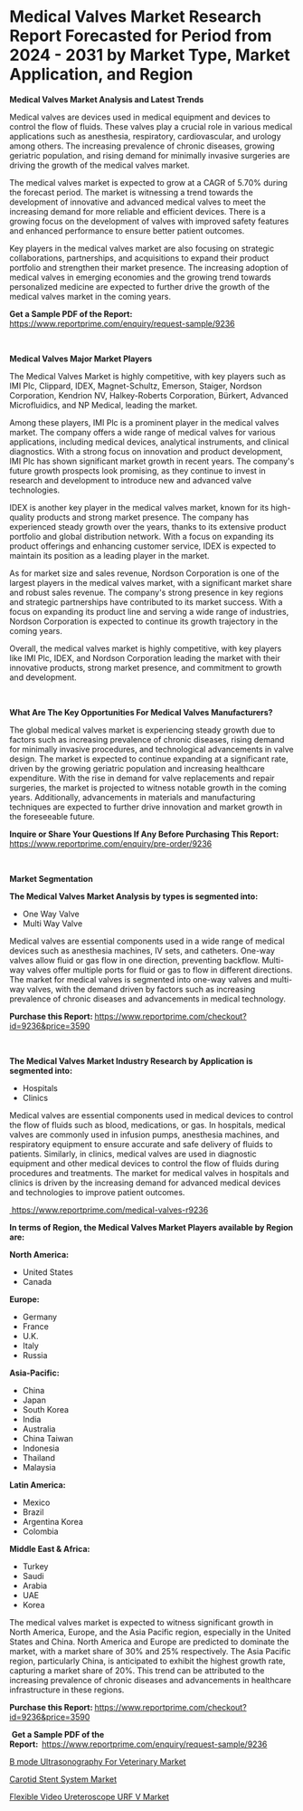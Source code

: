 <p><h1>Medical Valves Market Research Report Forecasted for Period from 2024 -  2031 by Market Type, Market Application, and Region</h1></p><p><strong>Medical Valves Market Analysis and Latest Trends</strong></p>
<p><p>Medical valves are devices used in medical equipment and devices to control the flow of fluids. These valves play a crucial role in various medical applications such as anesthesia, respiratory, cardiovascular, and urology among others. The increasing prevalence of chronic diseases, growing geriatric population, and rising demand for minimally invasive surgeries are driving the growth of the medical valves market.</p><p>The medical valves market is expected to grow at a CAGR of 5.70% during the forecast period. The market is witnessing a trend towards the development of innovative and advanced medical valves to meet the increasing demand for more reliable and efficient devices. There is a growing focus on the development of valves with improved safety features and enhanced performance to ensure better patient outcomes.</p><p>Key players in the medical valves market are also focusing on strategic collaborations, partnerships, and acquisitions to expand their product portfolio and strengthen their market presence. The increasing adoption of medical valves in emerging economies and the growing trend towards personalized medicine are expected to further drive the growth of the medical valves market in the coming years.</p></p>
<p><strong>Get a Sample PDF of the Report:&nbsp;</strong> <a href="https://www.reportprime.com/enquiry/request-sample/9236">https://www.reportprime.com/enquiry/request-sample/9236</a></p>
<p>&nbsp;</p>
<p><strong>Medical Valves Major Market Players</strong></p>
<p><p>The Medical Valves Market is highly competitive, with key players such as IMI Plc, Clippard, IDEX, Magnet-Schultz, Emerson, Staiger, Nordson Corporation, Kendrion NV, Halkey-Roberts Corporation, Bürkert, Advanced Microfluidics, and NP Medical, leading the market.</p><p>Among these players, IMI Plc is a prominent player in the medical valves market. The company offers a wide range of medical valves for various applications, including medical devices, analytical instruments, and clinical diagnostics. With a strong focus on innovation and product development, IMI Plc has shown significant market growth in recent years. The company's future growth prospects look promising, as they continue to invest in research and development to introduce new and advanced valve technologies.</p><p>IDEX is another key player in the medical valves market, known for its high-quality products and strong market presence. The company has experienced steady growth over the years, thanks to its extensive product portfolio and global distribution network. With a focus on expanding its product offerings and enhancing customer service, IDEX is expected to maintain its position as a leading player in the market.</p><p>As for market size and sales revenue, Nordson Corporation is one of the largest players in the medical valves market, with a significant market share and robust sales revenue. The company's strong presence in key regions and strategic partnerships have contributed to its market success. With a focus on expanding its product line and serving a wide range of industries, Nordson Corporation is expected to continue its growth trajectory in the coming years.</p><p>Overall, the medical valves market is highly competitive, with key players like IMI Plc, IDEX, and Nordson Corporation leading the market with their innovative products, strong market presence, and commitment to growth and development.</p></p>
<p>&nbsp;</p>
<p><strong>What Are The Key Opportunities For Medical Valves Manufacturers?</strong></p>
<p><p>The global medical valves market is experiencing steady growth due to factors such as increasing prevalence of chronic diseases, rising demand for minimally invasive procedures, and technological advancements in valve design. The market is expected to continue expanding at a significant rate, driven by the growing geriatric population and increasing healthcare expenditure. With the rise in demand for valve replacements and repair surgeries, the market is projected to witness notable growth in the coming years. Additionally, advancements in materials and manufacturing techniques are expected to further drive innovation and market growth in the foreseeable future.</p></p>
<p><strong>Inquire or Share Your Questions If Any Before Purchasing This Report:</strong> <a href="https://www.reportprime.com/enquiry/pre-order/9236">https://www.reportprime.com/enquiry/pre-order/9236</a></p>
<p>&nbsp;</p>
<p><strong>Market Segmentation</strong></p>
<p><strong>The Medical Valves Market Analysis by types is segmented into:</strong></p>
<p><ul><li>One Way Valve</li><li>Multi Way Valve</li></ul></p>
<p><p>Medical valves are essential components used in a wide range of medical devices such as anesthesia machines, IV sets, and catheters. One-way valves allow fluid or gas flow in one direction, preventing backflow. Multi-way valves offer multiple ports for fluid or gas to flow in different directions. The market for medical valves is segmented into one-way valves and multi-way valves, with the demand driven by factors such as increasing prevalence of chronic diseases and advancements in medical technology.</p></p>
<p><strong>Purchase this Report:&nbsp;</strong><a href="https://www.reportprime.com/checkout?id=9236&price=3590">https://www.reportprime.com/checkout?id=9236&price=3590</a></p>
<p>&nbsp;</p>
<p><strong>The Medical Valves Market Industry Research by Application is segmented into:</strong></p>
<p><ul><li>Hospitals</li><li>Clinics</li></ul></p>
<p><p>Medical valves are essential components used in medical devices to control the flow of fluids such as blood, medications, or gas. In hospitals, medical valves are commonly used in infusion pumps, anesthesia machines, and respiratory equipment to ensure accurate and safe delivery of fluids to patients. Similarly, in clinics, medical valves are used in diagnostic equipment and other medical devices to control the flow of fluids during procedures and treatments. The market for medical valves in hospitals and clinics is driven by the increasing demand for advanced medical devices and technologies to improve patient outcomes.</p></p>
<p><a href="https://www.reportprime.com/medical-valves-r9236">&nbsp;https://www.reportprime.com/medical-valves-r9236</a></p>
<p><strong>In terms of Region, the Medical Valves Market Players available by Region are:</strong></p>
<p>
    <p> <strong> North America: </strong>
        <ul>
            <li>United States</li>
            <li>Canada</li>
        </ul>
        </p> 
    <p> <strong> Europe: </strong>
        <ul>
            <li>Germany</li>
            <li>France</li>
            <li>U.K.</li>
            <li>Italy</li>
            <li>Russia</li>
        </ul>
        </p> 
    <p> <strong> Asia-Pacific: </strong>
        <ul>
            <li>China</li>
            <li>Japan</li>
            <li>South Korea</li>
            <li>India</li>
            <li>Australia</li>
            <li>China Taiwan</li>
            <li>Indonesia</li>
            <li>Thailand</li>
            <li>Malaysia</li>
        </ul>
        </p> 
    <p> <strong> Latin America: </strong>
        <ul>
            <li>Mexico</li>
            <li>Brazil</li>
            <li>Argentina Korea</li>
            <li>Colombia</li>
        </ul>
        </p> 
    <p> <strong> Middle East & Africa: </strong>
        <ul>
            <li>Turkey</li>
            <li>Saudi</li>
            <li>Arabia</li>
            <li>UAE</li>
            <li>Korea</li>
        </ul>
    </p>
    </p>
<p><p>The medical valves market is expected to witness significant growth in North America, Europe, and the Asia Pacific region, especially in the United States and China. North America and Europe are predicted to dominate the market, with a market share of 30% and 25% respectively. The Asia Pacific region, particularly China, is anticipated to exhibit the highest growth rate, capturing a market share of 20%. This trend can be attributed to the increasing prevalence of chronic diseases and advancements in healthcare infrastructure in these regions.</p></p>
<p><strong>Purchase this Report: </strong><a href="https://www.reportprime.com/checkout?id=9236&price=3590">https://www.reportprime.com/checkout?id=9236&price=3590</a></p>
<p>&nbsp;<strong>Get a Sample PDF of the Report:&nbsp;&nbsp;</strong><a href="https://www.reportprime.com/enquiry/request-sample/9236">https://www.reportprime.com/enquiry/request-sample/9236</a></p>
<p><strong></strong></p>
<p><p><a href="https://www.linkedin.com/pulse/b-mode-ultrasonography-veterinary-market-analysis-examines-yuzne?trackingId=YvxLoPyJBhdE6jA8hTNFog%3D%3D">B mode Ultrasonography For Veterinary Market</a></p><p><a href="https://www.linkedin.com/pulse/carotid-stent-system-market-dynamics-2024-2031-also-its-trends-r5moe?trackingId=C6stV0VXSY7EBgkI9n0fZQ%3D%3D">Carotid Stent System Market</a></p><p><a href="https://www.linkedin.com/pulse/flexible-video-ureteroscope-urf-v-market-size-share-amp-trends-n12ce?trackingId=bISt6r8DnLibOz4vW5FFQQ%3D%3D">Flexible Video Ureteroscope URF V Market</a></p></p>